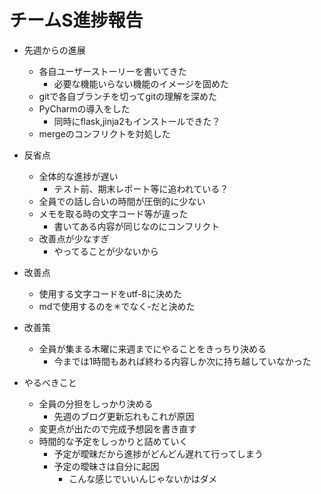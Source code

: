 # チームS進捗報告

- 先週からの進展
	- 各自ユーザーストーリーを書いてきた
		- 必要な機能いらない機能のイメージを固めた
	- gitで各自ブランチを切ってgitの理解を深めた
	- PyCharmの導入をした
		- 同時にflask,jinja2もインストールできた？
	- mergeのコンフリクトを対処した
- 反省点
	- 全体的な進捗が遅い
		- テスト前、期末レポート等に追われている？
	- 全員での話し合いの時間が圧倒的に少ない
	- メモを取る時の文字コード等が違った
		- 書いてある内容が同じなのにコンフリクト
	- 改善点が少なすぎ
		- やってることが少ないから

- 改善点
	- 使用する文字コードをutf-8に決めた
	- mdで使用するのを✳︎でなく-だと決めた

- 改善策
	- 全員が集まる木曜に来週までにやることをきっちり決める
		- 今までは1時間もあれば終わる内容しか次に持ち越していなかった

- やるべきこと
	- 全員の分担をしっかり決める
		- 先週のブログ更新忘れもこれが原因
	- 変更点が出たので完成予想図を書き直す
	- 時間的な予定をしっかりと詰めていく
		- 予定が曖昧だから進捗がどんどん遅れて行ってしまう
		- 予定の曖昧さは自分に起因
			- こんな感じでいいんじゃないかはダメ